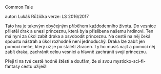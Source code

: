 Common Tale

autor: Lukáš Růžička
verze: LS 2016/2017

Tato hra je takovým obyčejným příběhem každodenního života. Do vesnice přiletěl drak a unesl princeznu, která byla přislíbena našemu hrdinovi. Ten má nyní za úkol zabít draka a osvobodit princeznu. 
Na cestě na něj čeká spoustu nástrah a úkol rozhodně není jednoduchý. Draka lze zabít jen pomocí meče, který už je po staletí ztracen. Ty ho musíš najít a pomocí něj zabít draka, zachránit celou vesnici a hlavně zachránit svojí princeznu.

Přeji ti na tvé cestě hodně štěstí a doufám, že si svou mysticko-sci-fi-fantasy cestu užiješ!